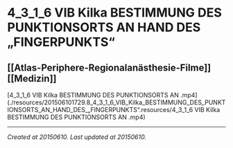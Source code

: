 # 4_3_1_6 VIB Kilka BESTIMMUNG DES PUNKTIONSORTS AN HAND DES „FINGERPUNKTS“
 [[Atlas-Periphere-Regionalanästhesie-Filme]] [[Medizin]] 
---



[4\_3\_1\_6 VIB Kilka BESTIMMUNG DES PUNKTIONSORTS AN .mp4](./resources/201506101729.8_4_3_1_6_VIB_Kilka_BESTIMMUNG_DES_PUNKTIONSORTS_AN_HAND_DES_„FINGERPUNKTS“.resources/4_3_1_6 VIB Kilka BESTIMMUNG DES PUNKTIONSORTS AN .mp4)

---

_Created at 20150610._
_Last updated at 20150610._




